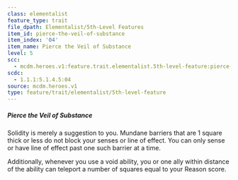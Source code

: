 ```yaml
---
class: elementalist
feature_type: trait
file_dpath: Elementalist/5th-Level Features
item_id: pierce-the-veil-of-substance
item_index: '04'
item_name: Pierce the Veil of Substance
level: 5
scc:
  - mcdm.heroes.v1:feature.trait.elementalist.5th-level-feature:pierce-the-veil-of-substance
scdc:
  - 1.1.1:5.1.4.5:04
source: mcdm.heroes.v1
type: feature/trait/elementalist/5th-level-feature
---
```


##### Pierce the Veil of Substance

Solidity is merely a suggestion to you. Mundane barriers that are 1 square thick or less do not block your senses or line of effect. You can only sense or have line of effect past one such barrier at a time.

Additionally, whenever you use a void ability, you or one ally within distance of the ability can teleport a number of squares equal to your Reason score.
